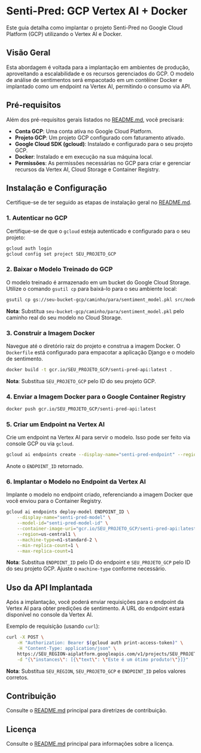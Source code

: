 # Senti-Pred: GCP Vertex AI + Docker

Este guia detalha como implantar o projeto Senti-Pred no Google Cloud Platform (GCP) utilizando o Vertex AI e Docker.

## Visão Geral

Esta abordagem é voltada para a implantação em ambientes de produção, aproveitando a escalabilidade e os recursos gerenciados do GCP. O modelo de análise de sentimentos será empacotado em um contêiner Docker e implantado como um endpoint na Vertex AI, permitindo o consumo via API.

## Pré-requisitos

Além dos pré-requisitos gerais listados no [README.md](../README.md), você precisará:

-   **Conta GCP**: Uma conta ativa no Google Cloud Platform.
-   **Projeto GCP**: Um projeto GCP configurado com faturamento ativado.
-   **Google Cloud SDK (gcloud)**: Instalado e configurado para o seu projeto GCP.
-   **Docker**: Instalado e em execução na sua máquina local.
-   **Permissões**: As permissões necessárias no GCP para criar e gerenciar recursos da Vertex AI, Cloud Storage e Container Registry.

## Instalação e Configuração

Certifique-se de ter seguido as etapas de instalação geral no [README.md](../README.md).

### 1. Autenticar no GCP

Certifique-se de que o `gcloud` esteja autenticado e configurado para o seu projeto:

```bash
gcloud auth login
gcloud config set project SEU_PROJETO_GCP
```

### 2. Baixar o Modelo Treinado do GCP

O modelo treinado é armazenado em um bucket do Google Cloud Storage. Utilize o comando `gsutil cp` para baixá-lo para o seu ambiente local:

```bash
gsutil cp gs://seu-bucket-gcp/caminho/para/sentiment_model.pkl src/models/sentiment_model.pkl
```

**Nota**: Substitua `seu-bucket-gcp/caminho/para/sentiment_model.pkl` pelo caminho real do seu modelo no Cloud Storage.

### 3. Construir a Imagem Docker

Navegue até o diretório raiz do projeto e construa a imagem Docker. O `Dockerfile` está configurado para empacotar a aplicação Django e o modelo de sentimento.

```bash
docker build -t gcr.io/SEU_PROJETO_GCP/senti-pred-api:latest .
```

**Nota**: Substitua `SEU_PROJETO_GCP` pelo ID do seu projeto GCP.

### 4. Enviar a Imagem Docker para o Google Container Registry

```bash
docker push gcr.io/SEU_PROJETO_GCP/senti-pred-api:latest
```

### 5. Criar um Endpoint na Vertex AI

Crie um endpoint na Vertex AI para servir o modelo. Isso pode ser feito via console GCP ou via `gcloud`.

```bash
gcloud ai endpoints create --display-name="senti-pred-endpoint" --region=us-central1
```

Anote o `ENDPOINT_ID` retornado.

### 6. Implantar o Modelo no Endpoint da Vertex AI

Implante o modelo no endpoint criado, referenciando a imagem Docker que você enviou para o Container Registry.

```bash
gcloud ai endpoints deploy-model ENDPOINT_ID \
    --display-name="senti-pred-model" \
    --model-id="senti-pred-model-id" \
    --container-image-uri="gcr.io/SEU_PROJETO_GCP/senti-pred-api:latest" \
    --region=us-central1 \
    --machine-type=n1-standard-2 \
    --min-replica-count=1 \
    --max-replica-count=1
```

**Nota**: Substitua `ENDPOINT_ID` pelo ID do endpoint e `SEU_PROJETO_GCP` pelo ID do seu projeto GCP. Ajuste o `machine-type` conforme necessário.

## Uso da API Implantada

Após a implantação, você poderá enviar requisições para o endpoint da Vertex AI para obter predições de sentimento. A URL do endpoint estará disponível no console da Vertex AI.

Exemplo de requisição (usando `curl`):

```bash
curl -X POST \
    -H "Authorization: Bearer $(gcloud auth print-access-token)" \
    -H "Content-Type: application/json" \
    https://SEU_REGION-aiplatform.googleapis.com/v1/projects/SEU_PROJETO_GCP/locations/SEU_REGION/endpoints/ENDPOINT_ID:predict \
    -d "{\"instances\": [{\"text\": \"Este é um ótimo produto!\"}]}"
```

**Nota**: Substitua `SEU_REGION`, `SEU_PROJETO_GCP` e `ENDPOINT_ID` pelos valores corretos.

## Contribuição

Consulte o [README.md](../README.md) principal para diretrizes de contribuição.

## Licença

Consulte o [README.md](../README.md) principal para informações sobre a licença.